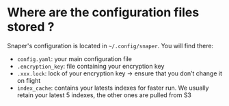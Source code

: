 # Where are the configuration files stored ?

Snaper's configuration is located in `~/.config/snaper`. You will find there:

- `config.yaml`: your main configuration file
- `.encryption_key`: file containing your encryption key
- `.xxx.lock`: lock of your encryption key → ensure that you don’t change it on flight
- `index_cache`: contains your latests indexes for faster run. We usually retain your latest 5 indexes, the other ones are pulled from S3
